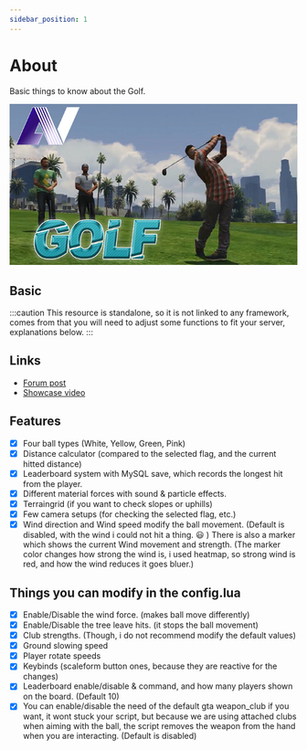 ```yaml
---
sidebar_position: 1
---
```


# About

Basic things to know about the Golf.

![image](golf_main.jpeg)

## Basic

:::caution
This resource is standalone, so it is not linked to any framework, comes from that you will need to adjust some functions to fit your server, explanations below.
:::

## Links
- [Forum post](https://forum.cfx.re/t/sale-standalone-paid-aquiver-golf/3885774)
- [Showcase video](https://youtu.be/Nd8MOD8UWL0)

## Features
- [x] Four ball types (White, Yellow, Green, Pink)
- [x] Distance calculator (compared to the selected flag, and the current hitted distance)
- [x] Leaderboard system with MySQL save, which records the longest hit from the player.
- [x] Different material forces with sound & particle effects.
- [x] Terraingrid (if you want to check slopes or uphills)
- [x] Few camera setups (for checking the selected flag, etc.)
- [x] Wind direction and Wind speed modify the ball movement. (Default is disabled, with the wind i could not hit a thing. :smiley: )
There is also a marker which shows the current Wind movement and strength. (The marker color changes how strong the wind is, i used heatmap, so strong wind is red, and how the wind reduces it goes bluer.)

## Things you can modify in the config.lua
- [x] Enable/Disable the wind force. (makes ball move differently)
- [x] Enable/Disable the tree leave hits. (it stops the ball movement)
- [x] Club strengths. (Though, i do not recommend modify the default values)
- [x] Ground slowing speed
- [x] Player rotate speeds
- [x] Keybinds (scaleform button ones, because they are reactive for the changes)
- [x] Leaderboard enable/disable & command, and how many players shown on the board. (Default 10)
- [x] You can enable/disable the need of the default gta weapon_club if you want, it wont stuck your script, but because we are using attached clubs when aiming with the ball, the script removes the weapon from the hand when you are interacting. (Default is disabled)